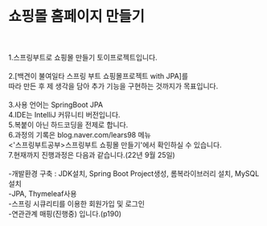 # 쇼핑몰 홈페이지 만들기<br><br>
1.스프링부트로 쇼핑몰 만들기 토이프로젝트입니다.<br><br>
2.[백견이 불여일타 스프링 부트 쇼핑몰프로젝트 with JPA]를 <br>따라 만든 후 제 생각을 담아 추가 기능을 구현하는 것까지가 목표입니다.<br><br>
3.사용 언어는 SpringBoot JPA<br>
4.IDE는 IntelliJ 커뮤니티 버전입니다.<br>
5.복붙이 아닌 하드코딩을 전제로 합니다.<br>
6.과정의 기록은 blog.naver.com/lears98 메뉴 <br><'스프링부트공부>스프링부트 쇼핑몰 만들기'에서 확인하실 수 있습니다.<br>
7.현재까지 진행과정은 다음과 같습니다.(22년 9월 25일)<br><br>
-개발환경 구축 : JDK설치, Spring Boot Project생성, 롬복라이브러리 설치, MySQL설치<br>
-JPA, Thymeleaf사용<br>
-스프링 시큐리티를 이용한 회원가입 및 로그인<br>
-연관관계 매핑(진행중) 입니다.(p190)
